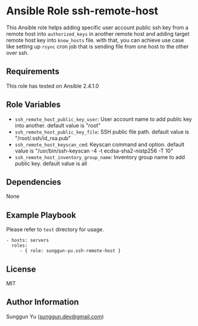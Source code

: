 Ansible Role ssh-remote-host
============================

This Ansible role helps adding specific user account public ssh key from a remote host into `authorized_keys` in another remote host and adding target remote host key into `know_hosts` file. with that, you can achieve use case like setting up `rsync` cron job that is sending file from one host to the other over ssh.

Requirements
------------

This role has tested on Ansible 2.4.1.0

Role Variables
--------------

- `ssh_remote_host_public_key_user`: User account name to add public key into another. default value is "root"
- `ssh_remote_host_public_key_file`: SSH public file path. default value is "/root/.ssh/id_rsa.pub"
- `ssh_remote_host_keyscan_cmd`: Keyscan command and option. default value is "/usr/bin/ssh-keyscan -4 -t ecdsa-sha2-nistp256 -T 10"
- `ssh_remote_host_inventory_group_name`: Inventory group name to add public key. default value is all

Dependencies
------------

None

Example Playbook
----------------

Please refer to `test` directory for usage.

    - hosts: servers
      roles:
         - { role: sunggun-yu.ssh-remote-host }

License
-------

MIT

Author Information
------------------

Sunggun Yu (<sunggun.dev@gmail.com>)
